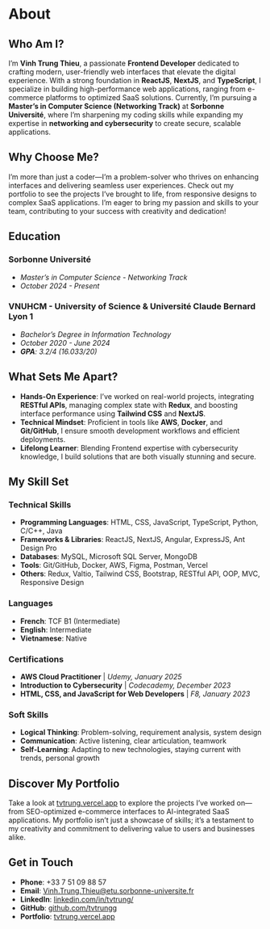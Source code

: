 # About

## Who Am I?

I’m **Vinh Trung Thieu**, a passionate **Frontend Developer** dedicated to crafting modern, user-friendly web interfaces that elevate the digital experience. With a strong foundation in **ReactJS**, **NextJS**, and **TypeScript**, I specialize in building high-performance web applications, ranging from e-commerce platforms to optimized SaaS solutions. Currently, I’m pursuing a **Master’s in Computer Science (Networking Track)** at **Sorbonne Université**, where I’m sharpening my coding skills while expanding my expertise in **networking and cybersecurity** to create secure, scalable applications.

## Why Choose Me?

I’m more than just a coder—I’m a problem-solver who thrives on enhancing interfaces and delivering seamless user experiences. Check out my portfolio to see the projects I’ve brought to life, from responsive designs to complex SaaS applications. I’m eager to bring my passion and skills to your team, contributing to your success with creativity and dedication!

## Education

### **Sorbonne Université**  
- *Master’s in Computer Science - Networking Track* 
- *October 2024 - Present*  
### **VNUHCM - University of Science & Université Claude Bernard Lyon 1**  
- *Bachelor’s Degree in Information Technology* 
- *October 2020 - June 2024* 
- ***GPA**: 3.2/4 (16.033/20)*  

## What Sets Me Apart?

- **Hands-On Experience**: I’ve worked on real-world projects, integrating **RESTful APIs**, managing complex state with **Redux**, and boosting interface performance using **Tailwind CSS** and **NextJS**.  
- **Technical Mindset**: Proficient in tools like **AWS**, **Docker**, and **Git/GitHub**, I ensure smooth development workflows and efficient deployments.  
- **Lifelong Learner**: Blending Frontend expertise with cybersecurity knowledge, I build solutions that are both visually stunning and secure.  

## My Skill Set

### Technical Skills

- **Programming Languages**: HTML, CSS, JavaScript, TypeScript, Python, C/C++, Java  
- **Frameworks & Libraries**: ReactJS, NextJS, Angular, ExpressJS, Ant Design Pro  
- **Databases**: MySQL, Microsoft SQL Server, MongoDB  
- **Tools**: Git/GitHub, Docker, AWS, Figma, Postman, Vercel  
- **Others**: Redux, Valtio, Tailwind CSS, Bootstrap, RESTful API, OOP, MVC, Responsive Design  

### Languages

- **French**: TCF B1 (Intermediate)  
- **English**: Intermediate  
- **Vietnamese**: Native  

### Certifications

- **AWS Cloud Practitioner** | *Udemy, January 2025*  
- **Introduction to Cybersecurity** | *Codecademy, December 2023*  
- **HTML, CSS, and JavaScript for Web Developers** | *F8, January 2023*  

### Soft Skills

- **Logical Thinking**: Problem-solving, requirement analysis, system design  
- **Communication**: Active listening, clear articulation, teamwork  
- **Self-Learning**: Adapting to new technologies, staying current with trends, personal growth  

## Discover My Portfolio

Take a look at [tvtrung.vercel.app](https://tvtrung.vercel.app/) to explore the projects I’ve worked on—from SEO-optimized e-commerce interfaces to AI-integrated SaaS applications. My portfolio isn’t just a showcase of skills; it’s a testament to my creativity and commitment to delivering value to users and businesses alike.

## Get in Touch

- **Phone**: +33 7 51 09 88 57  
- **Email**: [Vinh.Trung.Thieu@etu.sorbonne-universite.fr](mailto:Vinh.Trung.Thieu@etu.sorbonne-universite.fr)  
- **LinkedIn**: [linkedin.com/in/tvtrung/](https://www.linkedin.com/in/tvtrung/)  
- **GitHub**: [github.com/tvtrungg](https://github.com/tvtrungg)  
- **Portfolio**: [tvtrung.vercel.app](https://tvtrung.vercel.app/)  